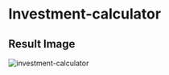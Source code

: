 # Investment-calculator

## Result Image

![investment-calculator](https://github.com/jiyeon-dev/udemy/assets/65294323/cf572e2b-0363-4688-9d08-7deb7c09acf8)
